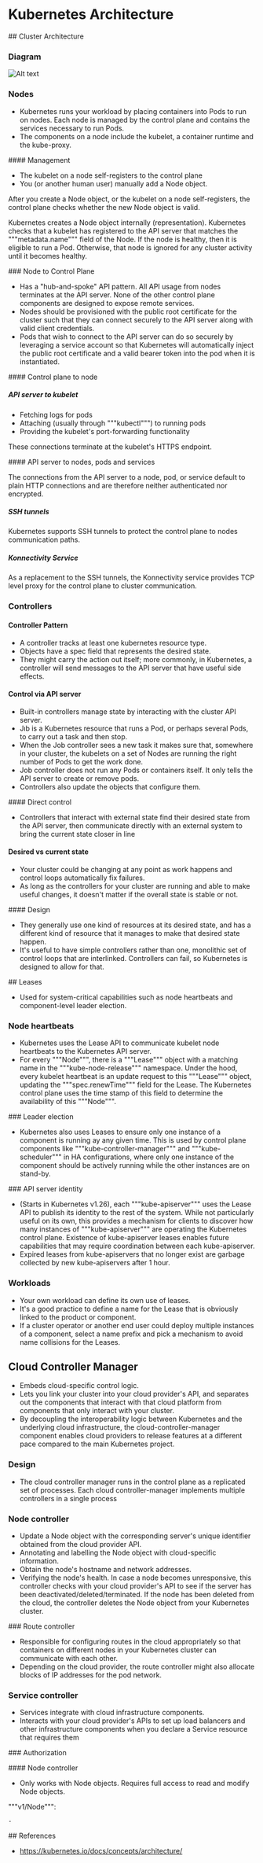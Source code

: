# Kubernetes Architecture

## Cluster Architecture

### Diagram

![Alt text](kubernetes-architecture-diagram.jpg)

### Nodes

- Kubernetes runs your workload by placing containers into Pods to run on nodes. Each node is managed by the control plane and contains the services necessary to run Pods.
- The components on a node include the kubelet, a container runtime and the kube-proxy.

#### Management

- The kubelet on a node self-registers to the control plane
- You (or another human user) manually add a Node object.

After you create a Node object, or the kubelet on a node self-registers, the control plane checks whether the new Node object is valid.

Kubernetes creates a Node object internally (representation). Kubernetes checks that a kubelet has registered to the API server that matches the """metadata.name""" field of the Node. If the node is healthy, then it is eligible to run a Pod. Otherwise, that node is ignored for any cluster activity until it becomes healthy.

### Node to Control Plane

- Has a "hub-and-spoke" API pattern. All API usage from nodes terminates at the API server. None of the other control plane components are designed to expose remote services.
- Nodes should be provisioned with the public root certificate for the cluster such that they can connect securely to the API server along with valid client credentials.
- Pods that wish to connect to the API server can do so securely by leveraging a service account so that Kubernetes will automatically inject the public root certificate and a valid bearer token into the pod when it is instantiated.

#### Control plane to node

##### API server to kubelet

- Fetching logs for pods
- Attaching (usually through """kubectl""") to running pods
- Providing the kubelet's port-forwarding functionality

These connections terminate at the kubelet's HTTPS endpoint. 

#### API server to nodes, pods and services

The connections from the API server to a node, pod, or service default to plain HTTP connections and are therefore neither authenticated nor encrypted.

##### SSH tunnels

Kubernetes supports SSH tunnels to protect the control plane to nodes communication paths.

##### Konnectivity Service

As a replacement to the SSH tunnels, the Konnectivity service provides TCP level proxy for the control plane to cluster communication.

### Controllers

#### Controller Pattern

- A controller tracks at least one kubernetes resource type.
- Objects have a spec field that represents the desired state.
- They might carry the action out itself; more commonly, in Kubernetes, a controller will send messages to the API server that have useful side effects.

#### Control via API server

- Built-in controllers manage state by interacting with the cluster API server.
- Jıb is a Kubernetes resource that runs a Pod, or perhaps several Pods, to carry out a task and then stop.
- When the Job controller sees a new task it makes sure that, somewhere in your cluster, the kubelets on a set of Nodes are running the right number of Pods to get the work done.
- Job controller does not  run any Pods or containers itself. It only tells the API server to create or remove pods.
- Controllers also update the objects that configure them.

#### Direct control

- Controllers that interact with external state find their desired state from the API server, then communicate directly with an external system to bring the current state closer in line

#### Desired vs current state

- Your cluster could be changing at any point as work happens and control loops automatically fix failures.
- As long as the controllers for your cluster are running and able to make useful changes, it doesn't matter if the overall state is stable or not.

#### Design

- They generally use one kind of resources at its desired state, and has a different kind of resource that it manages to make that desired state happen.
- It's useful to have simple controllers rather than one, monolithic set of control loops that are interlinked. Controllers can fail, so Kubernetes is designed to allow for that.

## Leases

- Used for system-critical capabilities such as node heartbeats and component-level leader election.

### Node heartbeats

- Kubernetes uses the Lease API to communicate kubelet node heartbeats to the Kubernetes API server. 
- For every """Node""", there is a """Lease""" object with a matching name in the """kube-node-release""" namespace. Under the hood, every kubelet heartbeat is an update request to this """Lease""" object, updating the 
"""spec.renewTime""" field for the Lease. The Kubernetes control plane uses the time stamp of this field to determine the availability of this """Node""".

### Leader election

- Kubernetes also uses Leases to ensure only one instance of a component is running ay any given time. This is used by control plane components like """kube-controller-manager""" and """kube-scheduler""" in HA configurations, where only one instance of the component should be actively running while the other instances are on stand-by.

### API server identity 


- (Starts in Kubernetes v1.26), each """kube-apiserver""" uses the Lease API to publish its identity to the rest of the system. While not particularly useful on its own, this provides a mechanism for clients to discover how many instances of """kube-apiserver""" are operating the Kubernetes control plane. Existence of kube-apiserver leases enables future capabilities that may require coordination between each kube-apiserver.
- Expired leases from kube-apiservers that no longer exist are garbage collected by new kube-apiservers after 1 hour.

### Workloads

- Your own workload can define its own use of leases.
- It's a good practice to define a name for the Lease that is obviously linked to the product or component.
- If a cluster operator or another end user could deploy multiple instances of a component, select a name prefix and pick a mechanism to avoid name collisions for the Leases.

## Cloud Controller Manager

- Embeds cloud-specific control logic.
- Lets you link your cluster into your cloud provider's API, and separates out the components that interact with that cloud platform from components that only interact with your cluster.
- By decoupling the interoperability logic between Kubernetes and the underlying cloud infrastructure, the cloud-controller-manager component enables cloud providers to release features at a different pace compared to the main Kubernetes project.

### Design

- The cloud controller manager runs in the control plane as a replicated set of processes. Each cloud controller-manager implements multiple controllers in a single process

### Node controller

- Update a Node object with the corresponding server's unique identifier obtained from the cloud provider API.
- Annotating and labelling the Node object with cloud-specific information.
- Obtain the node's hostname and network addresses.
- Verifying the node's health. In case a node becomes unresponsive, this controller checks with your cloud provider's API to see if the server has been deactivated/deleted/terminated. If the node has been deleted from the cloud, the controller deletes the Node object from your Kubernetes cluster.

### Route controller

- Responsible for configuring routes in the cloud appropriately so that containers on different nodes in your Kubernetes cluster can communicate with each other.
- Depending on the cloud provider, the route controller might also allocate blocks of IP addresses for the pod network.

### Service controller

- Services integrate with cloud infrastructure components. 
- Interacts with your cloud provider's APIs to set up load balancers and other infrastructure components when you declare a Service resource that requires them

### Authorization

#### Node controller

- Only works with Node objects. Requires full access to read and modify Node objects.

"""v1/Node""":

    - 

## References

- https://kubernetes.io/docs/concepts/architecture/